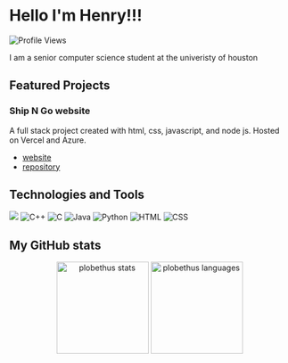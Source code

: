 # Hello I'm Henry!!!
![Profile Views](https://komarev.com/ghpvc/?username=plobethus)


<div class="github-introduction">

I am a senior computer science student at the univeristy of houston

</div>

## Featured Projects
### Ship N Go website
A full stack project created with html, css, javascript, and node js. Hosted on Vercel and Azure.
- [website](https://shipngo-g9cpbhdvfhgca3cb.northcentralus-01.azurewebsites.net/)
- [repository](https://github.com/plobethus/ShipNGo-backend)

## Technologies and Tools
![](https://img.shields.io/badge/OS-Linux-informational?style=flat&logo=linux&logoColor=white&color=2bbc8a)
![C++](https://img.shields.io/badge/C++-blue?style=flat&logo=c%2B%2B&logoColor=white)
![C](https://img.shields.io/badge/C-00599C?style=flat&logo=c&logoColor=white)
![Java](https://img.shields.io/badge/Java-007396?style=flat&logo=java&logoColor=white)
![Python](https://img.shields.io/badge/Python-3776AB?style=flat&logo=python&logoColor=white)
![HTML](https://img.shields.io/badge/HTML-E34F26?style=flat&logo=html5&logoColor=white)
![CSS](https://img.shields.io/badge/CSS-1572B6?style=flat&logo=css3&logoColor=white)
## My GitHub stats

<p align="center">
  <img src="https://github-readme-stats.vercel.app/api?username=plobethus&theme=dark&show_icons=true&hide_border=true&count_private=true" alt="plobethus stats" height="165">
  <img src="https://github-readme-stats.vercel.app/api/top-langs/?username=plobethus&theme=dark&show_icons=true&hide_border=true&count_private=true" alt="plobethus languages" height="165">
</p>
</div>


<!---
plobethus/plobethus is a ✨ special ✨ repository because its `README.md` (this file) appears on your GitHub profile.
You can click the Preview link to take a look at your changes.
--->
